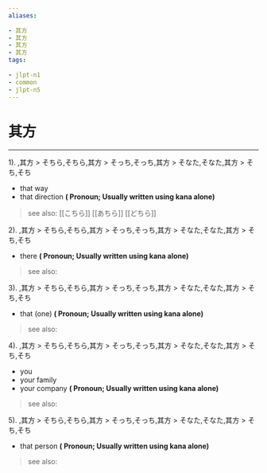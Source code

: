 ```yaml
---
aliases:
    
- 其方
- 其方
- 其方
- 其方
tags:
    
- jlpt-n1
- common
- jlpt-n5
---
```


# 其方
---
1).
,其方 > そちら,そちら,其方 > そっち,そっち,其方 > そなた,そなた,其方 > そち,そち

- that way
- that direction
**( Pronoun; Usually written using kana alone)**
> see also:  [[こちら]] [[あちら]] [[どちら]]
            
2).
,其方 > そちら,そちら,其方 > そっち,そっち,其方 > そなた,そなた,其方 > そち,そち

- there
**( Pronoun; Usually written using kana alone)**
> see also: 
            
3).
,其方 > そちら,そちら,其方 > そっち,そっち,其方 > そなた,そなた,其方 > そち,そち

- that (one)
**( Pronoun; Usually written using kana alone)**
> see also: 
            
4).
,其方 > そちら,そちら,其方 > そっち,そっち,其方 > そなた,そなた,其方 > そち,そち

- you
- your family
- your company
**( Pronoun; Usually written using kana alone)**
> see also: 
            
5).
,其方 > そちら,そちら,其方 > そっち,そっち,其方 > そなた,そなた,其方 > そち,そち

- that person
**( Pronoun; Usually written using kana alone)**
> see also: 
            